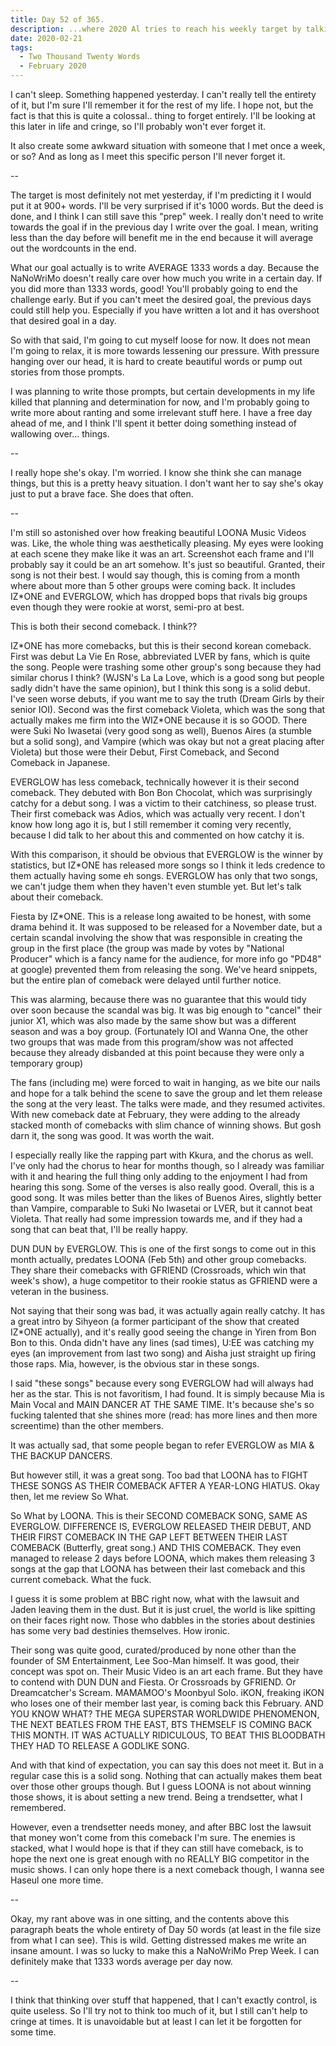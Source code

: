 ```yaml
---
title: Day 52 of 365.
description: ...where 2020 Al tries to reach his weekly target by talking about an awkward situation (almost getting caught doing something, in case you forget), his projects, and ranting about LOONA, IZ*ONE, and EVERGLOW.
date: 2020-02-21
tags:
  - Two Thousand Twenty Words
  - February 2020
---
```


I can't sleep. Something happened yesterday. I can't really tell the entirety of it, but I'm sure I'll remember it for the rest of my life. I hope not, but the fact is that this is quite a colossal.. thing to forget entirely. I'll be looking at this later in life and cringe, so I'll probably won't ever forget it.

It also create some awkward situation with someone that I met once a week, or so? And as long as I meet this specific person I'll never forget it.

--

The target is most definitely not met yesterday, if I'm predicting it I would put it at 900+ words. I'll be very surprised if it's 1000 words. But the deed is done, and I think I can still save this "prep" week. I really don't need to write towards the goal if in the previous day I write over the goal. I mean, writing less than the day before will benefit me in the end because it will average out the wordcounts in the end. 

What our goal actually is to write AVERAGE 1333 words a day. Because the NaNoWriMo doesn't really care over how much you write in a certain day. If you did more than 1333 words, good! You'll probably going to end the challenge early. But if you can't meet the desired goal, the previous days could still help you. Especially if you have written a lot and it has overshoot that desired goal in a day.

So with that said, I'm going to cut myself loose for now. It does not mean I'm going to relax, it is more towards lessening our pressure. With pressure hanging over our head, it is hard to create beautiful words or pump out stories from those prompts.

I was planning to write those prompts, but certain developments in my life killed that planning and determination for now, and I'm probably going to write more about ranting and some irrelevant stuff here. I have a free day ahead of me, and I think I'll spent it better doing something instead of wallowing over... things.

--

I really hope she's okay. I'm worried. I know she think she can manage things, but this is a pretty heavy situation. I don't want her to say she's okay just to put a brave face. She does that often.

--

I'm still so astonished over how freaking beautiful LOONA Music Videos was. Like, the whole thing was aesthetically pleasing. My eyes were looking at each scene they make like it was an art. Screenshot each frame and I'll probably say it could be an art somehow. It's just so beautiful. Granted, their song is not their best. I would say though, this is coming from a month where about more than 5 other groups were coming back. It includes IZ*ONE and EVERGLOW, which has dropped bops that rivals big groups even though they were rookie at worst, semi-pro at best. 

This is both their second comeback. I think??

IZ&ast;ONE has more comebacks, but this is their second korean comeback. First was debut La Vie En Rose, abbreviated LVER by fans, which is quite the song. People were trashing some other group's song because they had similar chorus I think? (WJSN's La La Love, which is a good song but people sadly didn't have the same opinion), but I think this song is a solid debut. I've seen worse debuts, if you want me to say the truth (Dream Girls by their senior IOI). Second was the first comeback Violeta, which was the song that actually makes me firm into the WIZ&ast;ONE because it is so GOOD. There were Suki No Iwasetai (very good song as well), Buenos Aires (a stumble but a solid song), and Vampire (which was okay but not a great placing after Violeta) but those were their Debut, First Comeback, and Second Comeback in Japanese.

EVERGLOW has less comeback, technically however it is their second comeback. They debuted with Bon Bon Chocolat, which was surprisingly catchy for a debut song. I was a victim to their catchiness, so please trust. Their first comeback was Adios, which was actually very recent. I don't know how long ago it is, but I still remember it coming very recently, because I did talk to her about this and commented on how catchy it is.

With this comparison, it should be obvious that EVERGLOW is the winner by statistics, but IZ*ONE has released more songs so I think it leds credence to them actually having some eh songs. EVERGLOW has only that two songs, we can't judge them when they haven't even stumble yet. But let's talk about their comeback.

Fiesta by IZ*ONE. This is a release long awaited to be honest, with some drama behind it. It was supposed to be released for a November date, but a certain scandal involving the show that was responsible in creating the group in the first place (the group was made by votes by "National Producer" which is a fancy name for the audience, for more info go "PD48" at google) prevented them from releasing the song. We've heard snippets, but the entire plan of comeback were delayed until further notice. 

This was alarming, because there was no guarantee that this would tidy over soon because the scandal was big. It was big enough to "cancel" their junior X1, which was also made by the same show but was a different season and was a boy group. (Fortunately IOI and Wanna One, the other two groups that was made from this program/show was not affected because they already disbanded at this point because they were only a temporary group)

The fans (including me) were forced to wait in hanging, as we bite our nails and hope for a talk behind the scene to save the group and let them release the song at the very least. The talks were made, and they resumed activites. With new comeback date at February, they were adding to the already stacked month of comebacks with slim chance of winning shows. But gosh darn it, the song was good. It was worth the wait.

I especially really like the rapping part with Kkura, and the chorus as well. I've only had the chorus to hear for months though, so I already was familiar with it and hearing the full thing only adding to the enjoyment I had from hearing this song. Some of the verses is also really good. Overall, this is a good song. It was miles better than the likes of Buenos Aires, slightly better than Vampire, comparable to Suki No Iwasetai or LVER, but it cannot beat Violeta. That really had some impression towards me, and if they had a song that can beat that, I'll be really happy.

DUN DUN by EVERGLOW. This is one of the first songs to come out in this month actually, predates LOONA (Feb 5th) and other group comebacks. They share their comebacks with GFRIEND (Crossroads, which win that week's show), a huge competitor to their rookie status as GFRIEND were a veteran in the business.  

Not saying that their song was bad, it was actually again really catchy. It has a great intro by Sihyeon (a former participant of the show that created IZ*ONE actually), and it's really good seeing the change in Yiren from Bon Bon to this. Onda didn't have any lines (sad times), U:EE was catching my eyes (an improvement from last two song) and Aisha just straight up firing those raps. Mia, however, is the obvious star in these songs. 

I said "these songs" because every song EVERGLOW had will always had her as the star. This is not favoritism, I had found. It is simply because Mia is Main Vocal and MAIN DANCER AT THE SAME TIME. It's because she's so fucking talented that she shines more (read: has more lines and then more screentime) than the other members. 

It was actually sad, that some people began to refer EVERGLOW as MIA & THE BACKUP DANCERS.

But however still, it was a great song. Too bad that LOONA has to FIGHT THESE SONGS AS THEIR COMEBACK AFTER A YEAR-LONG HIATUS. Okay then, let me review So What.

So What by LOONA. This is their SECOND COMEBACK SONG, SAME AS EVERGLOW. DIFFERENCE IS, EVERGLOW RELEASED THEIR DEBUT, AND THEIR FIRST COMEBACK IN THE GAP LEFT BETWEEN THEIR LAST COMEBACK (Butterfly, great song.) AND THIS COMEBACK. They even managed to release 2 days before LOONA, which makes them releasing 3 songs at the gap that LOONA has between their last comeback and this current comeback. What the fuck.

I guess it is some problem at BBC right now, what with the lawsuit and Jaden leaving them in the dust. But it is just cruel, the world is like spitting on their faces right now. Those who dabbles in the stories about destinies has some very bad destinies themselves. How ironic.

Their song was quite good, curated/produced by none other than the founder of SM Entertainment, Lee Soo-Man himself. It was good, their concept was spot on. Their Music Video is an art each frame. But they have to contend with DUN DUN and Fiesta. Or Crossroads by GFRIEND. Or Dreamcatcher's Scream. MAMAMOO's Moonbyul Solo. iKON, freaking iKON who loses one of their member last year, is coming back this February. AND YOU KNOW WHAT? THE MEGA SUPERSTAR WORLDWIDE PHENOMENON, THE NEXT BEATLES FROM THE EAST, BTS THEMSELF IS COMING BACK THIS MONTH. IT WAS ACTUALLY RIDICULOUS, TO BEAT THIS BLOODBATH THEY HAD TO RELEASE A GODLIKE SONG.

And with that kind of expectation, you can say this does not meet it. But in a regular case this is a solid song. Nothing that can actually makes them beat over those other groups though. But I guess LOONA is not about winning those shows, it is about setting a new trend. Being a trendsetter, what I remembered.

However, even a trendsetter needs money, and after BBC lost the lawsuit that money won't come from this comeback I'm sure. The enemies is stacked, what I would hope is that if they can still have comeback, is to hope the next one is great enough with no REALLY BIG competitor in the music shows. I can only hope there is a next comeback though, I wanna see Haseul one more time.

--

Okay, my rant above was in one sitting, and the contents above this paragraph beats the whole entirety of Day 50 words (at least in the file size from what I can see). This is wild. Getting distressed makes me write an insane amount. I was so lucky to make this a NaNoWriMo Prep Week. I can definitely make that 1333 words average per day now.

--

I think that thinking over stuff that happened, that I can't exactly control, is quite useless. So I'll try not to think too much of it, but I still can't help to cringe at times. It is unavoidable but at least I can let it be forgotten for some time.
